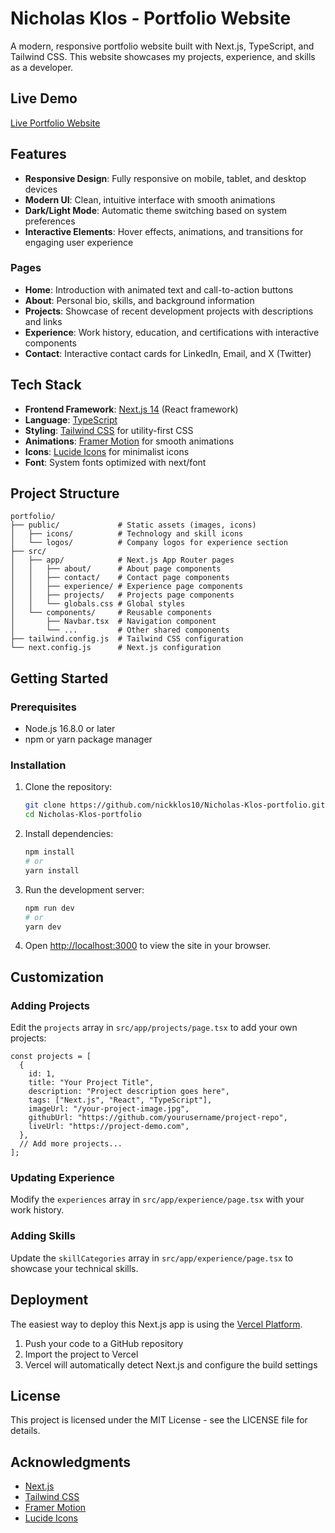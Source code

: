 # Nicholas Klos - Portfolio Website

A modern, responsive portfolio website built with Next.js, TypeScript, and Tailwind CSS. This website showcases my projects, experience, and skills as a developer.

## Live Demo

[Live Portfolio Website](https://nicholas-klos-portfolio.vercel.app/)

## Features

- **Responsive Design**: Fully responsive on mobile, tablet, and desktop devices
- **Modern UI**: Clean, intuitive interface with smooth animations
- **Dark/Light Mode**: Automatic theme switching based on system preferences
- **Interactive Elements**: Hover effects, animations, and transitions for engaging user experience

### Pages

- **Home**: Introduction with animated text and call-to-action buttons
- **About**: Personal bio, skills, and background information
- **Projects**: Showcase of recent development projects with descriptions and links
- **Experience**: Work history, education, and certifications with interactive components
- **Contact**: Interactive contact cards for LinkedIn, Email, and X (Twitter)

## Tech Stack

- **Frontend Framework**: [Next.js 14](https://nextjs.org/) (React framework)
- **Language**: [TypeScript](https://www.typescriptlang.org/)
- **Styling**: [Tailwind CSS](https://tailwindcss.com/) for utility-first CSS
- **Animations**: [Framer Motion](https://www.framer.com/motion/) for smooth animations
- **Icons**: [Lucide Icons](https://lucide.dev/) for minimalist icons
- **Font**: System fonts optimized with next/font

## Project Structure

```
portfolio/
├── public/             # Static assets (images, icons)
│   ├── icons/          # Technology and skill icons
│   └── logos/          # Company logos for experience section
├── src/
│   ├── app/            # Next.js App Router pages
│   │   ├── about/      # About page components
│   │   ├── contact/    # Contact page components
│   │   ├── experience/ # Experience page components
│   │   ├── projects/   # Projects page components
│   │   └── globals.css # Global styles
│   └── components/     # Reusable components
│       ├── Navbar.tsx  # Navigation component
│       └── ...         # Other shared components
├── tailwind.config.js  # Tailwind CSS configuration
└── next.config.js      # Next.js configuration
```

## Getting Started

### Prerequisites

- Node.js 16.8.0 or later
- npm or yarn package manager

### Installation

1. Clone the repository:

   ```bash
   git clone https://github.com/nickklos10/Nicholas-Klos-portfolio.git
   cd Nicholas-Klos-portfolio
   ```

2. Install dependencies:

   ```bash
   npm install
   # or
   yarn install
   ```

3. Run the development server:

   ```bash
   npm run dev
   # or
   yarn dev
   ```

4. Open [http://localhost:3000](http://localhost:3000) to view the site in your browser.

## Customization

### Adding Projects

Edit the `projects` array in `src/app/projects/page.tsx` to add your own projects:

```tsx
const projects = [
  {
    id: 1,
    title: "Your Project Title",
    description: "Project description goes here",
    tags: ["Next.js", "React", "TypeScript"],
    imageUrl: "/your-project-image.jpg",
    githubUrl: "https://github.com/yourusername/project-repo",
    liveUrl: "https://project-demo.com",
  },
  // Add more projects...
];
```

### Updating Experience

Modify the `experiences` array in `src/app/experience/page.tsx` with your work history.

### Adding Skills

Update the `skillCategories` array in `src/app/experience/page.tsx` to showcase your technical skills.

## Deployment

The easiest way to deploy this Next.js app is using the [Vercel Platform](https://vercel.com/new).

1. Push your code to a GitHub repository
2. Import the project to Vercel
3. Vercel will automatically detect Next.js and configure the build settings

## License

This project is licensed under the MIT License - see the LICENSE file for details.

## Acknowledgments

- [Next.js](https://nextjs.org/)
- [Tailwind CSS](https://tailwindcss.com/)
- [Framer Motion](https://www.framer.com/motion/)
- [Lucide Icons](https://lucide.dev/)
